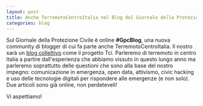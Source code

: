 ```yaml
---
layout: post
title: Anche TerremotoCentroItalia nel Blog del Giornale della Protezione Civie
categories: blog
---
```


Sul Giornale della Protezione Civile è online **#GpcBlog**, una nuova community di blogger di cui fa parte anche TerremotoCentroItalia. 
Il nostro sarà un [blog collettivo](https://blog.ilgiornaledellaprotezionecivile.it/terremotocentroitalia/) come il progetto Tci. Parleremo di terremoto in centro Italia a partire dall'esperienza che abbiamo vissuto in questo lungo anno ma parleremo soprattutto delle questioni che sono alla base del nostro impegno: comunicazione in emergenza, open data, attivismo, civic hacking e uso delle tecnologie digitali per rispondere alle emergenze (e non solo).
Due articoli sono già online, non perdeteveli!

Vi aspettiamo!
